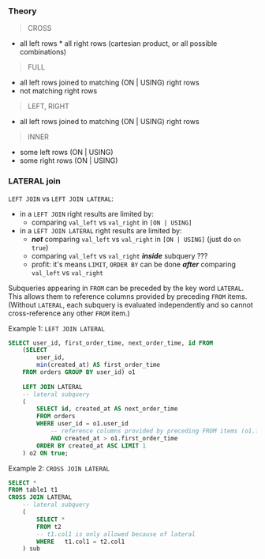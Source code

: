 ### Theory

> CROSS
- all left rows * all right rows
(cartesian product, or all possible combinations)

> FULL
- all left rows joined to matching (ON | USING) right rows
- not matching right rows

> LEFT, RIGHT 
- all left rows joined to matching (ON | USING) right rows

> INNER 
- some left rows (ON | USING)
- some right rows (ON | USING)

### LATERAL join

`LEFT JOIN` vs `LEFT JOIN LATERAL`:
- in a `LEFT JOIN` right results are limited by:  
    - comparing `val_left` vs `val_right` in `[ON | USING]`
- in a `LEFT JOIN LATERAL` right results are limited by:
    - ***not*** comparing `val_left` vs `val_right` in `[ON | USING]` (just do `on true`)
    - comparing `val_left` vs `val_right` ***inside*** subquery
    ???
    - profit: it's means `LIMIT`, `ORDER BY` can be done ***after*** comparing `val_left` vs `val_right`

Subqueries appearing in `FROM` can be preceded by the key word `LATERAL`. This allows them to reference columns provided by preceding `FROM` items. (Without `LATERAL`, each subquery is evaluated independently and so cannot cross-reference any other `FROM` item.)

Example 1: `LEFT JOIN LATERAL`
```sql
SELECT user_id, first_order_time, next_order_time, id FROM
    (SELECT 
        user_id, 
        min(created_at) AS first_order_time 
    FROM orders GROUP BY user_id) o1
    
    LEFT JOIN LATERAL
    -- lateral subquery
    (
        SELECT id, created_at AS next_order_time
        FROM orders
        WHERE user_id = o1.user_id 
            -- reference columns provided by preceding FROM items (o1.first_order_time)
            AND created_at > o1.first_order_time
        ORDER BY created_at ASC LIMIT 1
    ) o2 ON true;
```

Example 2: `CROSS JOIN LATERAL`
```sql
SELECT *
FROM table1 t1
CROSS JOIN LATERAL
    -- lateral subquery
    (
        SELECT *
        FROM t2
        -- t1.col1 is only allowed because of lateral
        WHERE   t1.col1 = t2.col1 
    ) sub
```